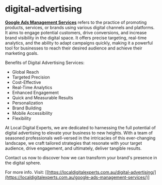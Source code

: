 # digital-advertising
[**Google Ads Management Services**](https://localdigitalexperts.com.au/digital-advertising/) refers to the practice of promoting products, services, or brands using various digital channels and platforms. It aims to engage potential customers, drive conversions, and increase brand visibility in the digital space. It offers precise targeting, real-time analytics, and the ability to adapt campaigns quickly, making it a powerful tool for businesses to reach their desired audience and achieve their marketing goals.

Benefits of Digital Advertising Services:

* Global Reach
* Targeted Precision
* Cost-Effective
* Real-Time Analytics
* Enhanced Engagement
* Quick and Measurable Results
* Personalization
* Brand Building
* Mobile Accessibility
* Flexibility

At Local Digital Experts, we are dedicated to harnessing the full potential of digital advertising to elevate your business to new heights. With a team of seasoned professionals well-versed in the intricacies of this ever-changing landscape, we craft tailored strategies that resonate with your target audience, drive engagement, and ultimately, deliver tangible results.

Contact us now to discover how we can transform your brand's presence in the digital sphere.

For more info. Visit: [[https://localdigitalexperts.com.au/digital-advertising/](https://localdigitalexperts.com.au/google-ads-management-services/)]
